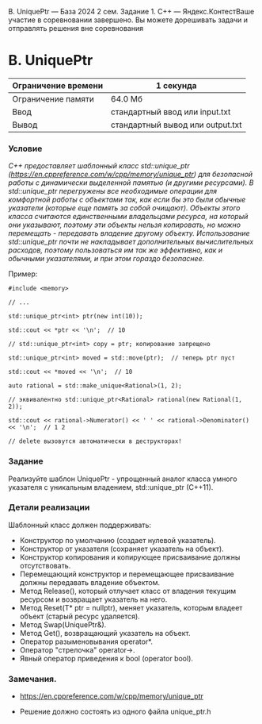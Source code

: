  B. UniquePtr — База 2024 2 сем. Задание 1\. C\+\+ — Яндекс.КонтестВаше участие в соревновании завершено. Вы можете дорешивать задачи и отправлять решения вне соревнования


B. UniquePtr
============




| Ограничение времени | 1 секунда |
| --- | --- |
| Ограничение памяти | 64\.0 Мб |
| Ввод | стандартный ввод или input.txt |
| Вывод | стандартный вывод или output.txt |






### Условие


*С\+\+ предоставляет шаблонный класс std::unique\_ptr (<https://en.cppreference.com/w/cpp/memory/unique_ptr>) для безопасной
 работы с динамически выделенной памятью (и другими ресурсами). В std::unique\_ptr перегружены все необходимые операции
 для комфортной работы с объектами так, как если бы это были обычные указатели (которые еще память за собой очищают).
 Объекты этого класса считаются единственными владельцами ресурса, на который они указывают, поэтому эти объекты нельзя
 копировать, но можно перемещать \- передавать владение другому объекту. Использование std::unique\_ptr почти не
 накладывает дополнительных вычислительных расходов, поэтому пользоваться им так же эффективно, как и обычными
 указателями, и при этом гораздо безопаснее.*


Пример:




```
#include <memory>

// ...

std::unique_ptr<int> ptr(new int(10));

std::cout << *ptr << '\n';  // 10

// std::unique_ptr<int> copy = ptr; копирование запрещено

std::unique_ptr<int> moved = std::move(ptr);  // теперь ptr пуст

std::cout << *moved << '\n';  // 10

auto rational = std::make_unique<Rational>(1, 2);

// эквивалентно std::unique_ptr<Rational> rational(new Rational(1, 2));

std::cout << rational->Numerator() << ' ' << rational->Denominator() << '\n';  // 1 2

// delete вызовутся автоматически в деструкторах!
```


### Задание


Реализуйте шаблон UniquePtr \- упрощенный аналог класса умного указателя с уникальным владением, std::unique\_ptr
 (C\+\+11\).


### Детали реализации


Шаблонный класс должен поддерживать:


* Конструктор по умолчанию (создает нулевой указатель).
* Конструктор от указателя (сохраняет указатель на объект).
* Конструктор копирования и копирующее присваивание должны отсутствовать.
* Перемещающий конструктор и перемещающее присваивание должны передавать владение объектом.
* Метод Release(), который отлучает класс от владения текущим ресурсом и возвращает указатель на него.
* Метод Reset(T\* ptr \= nullptr), меняет указатель, которым владеет объект (старый ресурс удаляется).
* Метод Swap(UniquePtr\&).
* Метод Get(), возвращающий указатель на объект.
* Оператор разыменовывания operator\*.
* Оператор "стрелочка" operator\-\>.
* Явный оператор приведения к bool (operator bool).


### Замечания.


* <https://en.cppreference.com/w/cpp/memory/unique_ptr>


* Решение должно состоять из одного файла unique\_ptr.h





